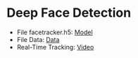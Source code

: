 # Deep Face Detection

- File facetracker.h5: [Model](https://drive.google.com/file/d/1TBzEREOweQwcQIHfTZx5RWNq2JZBqYTN/view?usp=sharing)
- File Data: [Data](https://drive.google.com/drive/folders/1ycg3Qlb9IVgNdWX29EPrHBCFY9do2y4P?usp=share_link)
- Real-Time Tracking: [Video](https://youtu.be/Og747T1pxHo)

